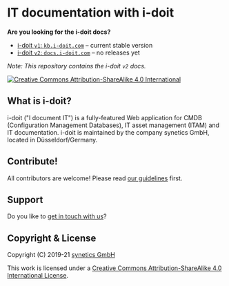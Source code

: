 # IT documentation with i-doit

**Are you looking for the i-doit docs?**

-   [i-doit `v1`: `kb.i-doit.com`](https://kb.i-doit.com/) – current stable version
-   [i-doit `v2`: `docs.i-doit.com`](https://docs.i-doit.com/) – no releases yet

_Note: This repository contains the i-doit `v2` docs._

[![Creative Commons Attribution-ShareAlike 4.0 International](https://i.creativecommons.org/l/by-sa/4.0/80x15.png)](http://creativecommons.org/licenses/by-sa/4.0/)

## What is i-doit?

i-doit ("I document IT") is a fully-featured Web application for CMDB (Configuration Management Databases), IT asset management (ITAM) and IT documentation. i-doit is maintained by the company synetics GmbH, located in Düsseldorf/Germany.

## Contribute!

All contributors are welcome! Please read [our guidelines](CONTRIBUTING.md) first.

## Support

Do you like to [get in touch with us](SUPPORT.md)?

## Copyright & License

Copyright (C) 2019-21 [synetics GmbH](https://i-doit.com/)

This work is licensed under a [Creative Commons Attribution-ShareAlike 4.0 International License](https://creativecommons.org/licenses/by-sa/4.0/).
